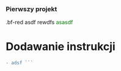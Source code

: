 ### Pierwszy projekt
.bf-red asdf
<span id="id">rewdfs</span>
<font color="green"> asasdf </font>
# Dodawanie instrukcji
```diff 
- adsf ```

